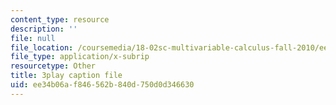 ```yaml
---
content_type: resource
description: ''
file: null
file_location: /coursemedia/18-02sc-multivariable-calculus-fall-2010/ee34b06af846562b840d750d0d346630_AYixF5nY3Vc.vtt
file_type: application/x-subrip
resourcetype: Other
title: 3play caption file
uid: ee34b06a-f846-562b-840d-750d0d346630
---
```

